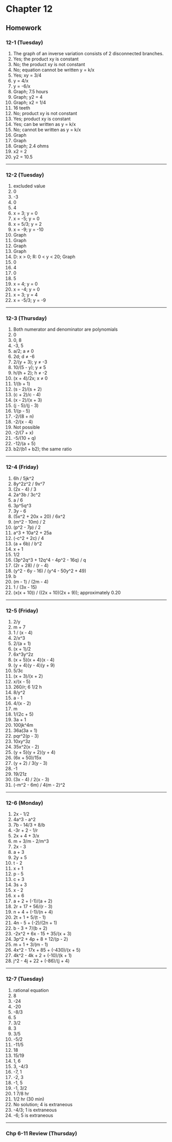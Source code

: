 # Chapter 12

## Homework

### 12-1 (Tuesday)

1. The graph of an inverse variation consists of 2 disconnected branches.
2. Yes; the product xy is constant
3. No; the product xy is not constant
4. No; equation cannot be written y = k/x
5. Yes; xy = 3/4
6. y = 4/x
7. y = -6/x
8. Graph; 7.5 hours
9. Graph; y2 = 4
10. Graph; x2 = 1/4
11. 16 teeth
12. No; product xy is not constant
13. Yes; product xy is constant
14. Yes; can be written as y = k/x
15. No; cannot be written as y = k/x
16. Graph
17. Graph
18. Graph; 2.4 ohms
19. x2 = 2
20. y2 = 10.5

---

### 12-2 (Tuesday)

1. excluded value
2. 0
3. -3
4. 0
5. 4
6. x = 3; y = 0
7. x = -5; y = 0
8. x = 5/3; y = 2
9. x = -9; y = -10
10. Graph
11. Graph
12. Graph
13. Graph
14. D: x > 0; R: 0 < y < 20; Graph
15. 0
16. 4
17. 0
18. 5
19. x = 4; y = 0
20. x = -4; y = 0
21. x = 3; y = 4
22. x = -5/3; y = -9

---

### 12-3 (Thursday)

1. Both numerator and denominator are polynomials
2. 0
3. 0, 8
4. -3, 5
5. a/2; a ≠ 0
6. 2d; d ≠ -6
7. 2/(y + 3); y ≠ -3
8. 10/(5 - y); y ≠ 5
9. h/(h + 2); h ≠ -2
10. (x + 4)/2x; x ≠ 0
11. 1/(b + 1)
12. (s - 2)/(s + 2)
13. (c + 2)/c - 4)
14. (x - 2)/(x + 3)
15. (j - 5)/(j - 3)
16. 1/(p - 5)
17. -2/(8 + n)
18. -2/(x - 4)
19. Not possible
20. -2/(7 + x)
21. -5/(10 + q)
22. -12/(a + 5)
23. b2/(b1 + b2); the same ratio

---

### 12-4 (Friday)

1. 6h / 5jk^2
2. 8y^2z^2 / 9x^7
3. (2x - 4) / 3
4. 2a^3b / 3c^2
5. a / 6
6. 3p^5q^3
7. 3y - 6
8. (5x^2 + 20x + 20) / 6x^2
9. (m^2 - 10m) / 2
10. (p^2 - 7p) / 2
11. a^3 + 10a^2 + 25a
12. (-c^2 + 2c) / 4
13. (a + 6b) / b^2
14. x + 1
15. 1/2
16. (3p^2q^3 + 12q^4 - 4p^2 - 16q) / q
17. (2r + 28) / (r - 4)
18. (y^2 - 6y - 16) / (y^4 - 50y^2 + 49)
19. b
20. (m - 1) / (2m - 4)
21. 1 / (3x - 15)
22. (x(x + 10)) / ((2x + 10)(2x + 9)); approximately 0.20

---

### 12-5 (Friday)

1. 2/y
2. m + 7
3. 1 / (x - 4)
4. 2/x^3
5. 2/(a + 1)
6. (x + 1)/2
7. 6x^3y^2z
8. (x + 5)(x + 4)(x - 4)
9. (y + 4)(y - 4)(y + 9)
10. 5/3c
11. (x + 3)/(x + 2)
12. x/(x - 5)
13. 260/r; 6 1/2 h
14. 8/y^2
15. a - 1
16. 4/(x - 2)
17. m
18. 1/(2c + 5)
19. 3a + 1
20. 100jk^4m
21. 36a(3a + 1)
22. pqr^2(p - 3)
23. 10xy^3z
24. 35x^2(x - 2)
25. (y + 5)(y + 2)(y + 4)
26. (6x + 50)/15x
27. (y + 2) / 3(y - 3)
28. -1
29. 19/21z
30. (3x - 4) / 2(x - 3)
31. (-m^2 - 6m) / 4(m - 2)^2

---

### 12-6 (Monday)

1. 2x - 1/2
2. 4a^3 - a^2
3. 7b - 14/3 + 8/b
4. -3r + 2 - 1/r
5. 2x + 4 + 3/x
6. m + 3/m - 2/m^3
7. 2x - 3
8. a + 3
9. 2y + 5
10. t - 2
11. x + 1
12. p - 5
13. c + 3
14. 3s + 3
15. x - 2
16. x + 6
17. a + 2 + (-1)/(a + 2)
18. 2r + 17 + 56/(r - 3)
19. n + 4 + (-1)/(n + 4)
20. 2t + 1 + 5/(t - 1)
21. 4n - 5 + (-2)/(2n + 1)
22. b - 3 + 7/(b + 2)
23. -2x^2 + 6x - 15 + 35/(x + 3)
24. 3p^2 + 4p + 8 + 12/(p - 2)
25. m + 1 + 3/(m - 1)
26. 4x^2 - 17x + 85 + (-430)/(x + 5)
27. 4k^2 - 4k + 2 + (-10)/(k + 1)
28. j^2 - 4j + 22 + (-86)/(j + 4)

---

### 12-7 (Tuesday)

1. rational equation
2. 8
3. -24
4. -20
5. -8/3
6. 5
7. 3/2
8. 3
9. 3/5
10. -5/2
11. -11/5
12. 18
13. 15/19
14. 1, 6
15. 3, -4/3
16. -7, 1
17. -2, 3
18. -1, 5
19. -1, 3/2
20. 1 7/8 hr
21. 1/2 hr (30 min)
22. No solution; 4 is extraneous
23. -4/3; 1 is extraneous
24. -6; 5 is extraneous

---

### Chp 6-11 Review (Thursday)
